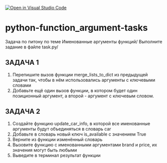 [![Open in Visual Studio Code](https://classroom.github.com/assets/open-in-vscode-2e0aaae1b6195c2367325f4f02e2d04e9abb55f0b24a779b69b11b9e10269abc.svg)](https://classroom.github.com/online_ide?assignment_repo_id=18796728&assignment_repo_type=AssignmentRepo)
# python-function_argument-tasks
Задача по питону по теме Именованные аргументы функций/
Выполните задание в файле task.py/

## ЗАДАЧА 1

1. Перепишите вызов функции
merge_lists_to_dict из предыдущей задачи
так, чтобы в нём использовались аргументы с
ключевыми словами
2. Добавьте ещё один вызов функции, в котором
будет один позиционный аргумент, а второй -
аргумент с ключевым словом.

## ЗАДАЧА 2

1. Создайте функцию update_car_info, в которой все
именованные аргументы будут объединяться в
словарь саr
2. Добавьте в словарь новый ключ is_available c
значением True
3. Верните из функции изменённый словарь
4. Вызовите функцию с именованными аргументами
brand и price, их значения могут быть любыми
5. Выведите в терминал результат функции
